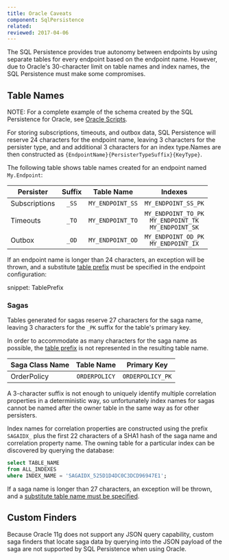 ```yaml
---
title: Oracle Caveats
component: SqlPersistence
related:
reviewed: 2017-04-06
---
```


The SQL Persistence provides true autonomy between endpoints by using separate tables for every endpoint based on the endpoint name. However, due to Oracle's 30-character limit on table names and index names, the SQL Persistence must make some compromises.

## Table Names

NOTE: For a complete example of the schema created by the SQL Persistence for Oracle, see [Oracle Scripts](oracle-scripts.md).

For storing subscriptions, timeouts, and outbox data, SQL Persistence will reserve 24 characters for the endpoint name, leaving 3 characters for the persister type, and and additional 3 characters for an index type.Names are then constructed as `{EndpointName}{PersisterTypeSuffix}{KeyType}`.

The following table shows table names created for an endpoint named `My.Endpoint`:

| Persister     | Suffix |    Table Name    |       Indexes       |
|---------------|:------:|:----------------:|:-------------------:|
| Subscriptions |  `_SS` | `MY_ENDPOINT_SS` | `MY_ENDPOINT_SS_PK` |
| Timeouts      |  `_TO` | `MY_ENDPOINT_TO` | `MY_ENDPOINT_TO_PK`<br/>`MY_ENDPOINT_TK`<br/>`MY_ENDPOINT_SK` |
| Outbox        |  `_OD` | `MY_ENDPOINT_OD` | `MY_ENDPOINT_OD_PK`<br/>`MY_ENDPOINT_IX` |

If an endpoint name is longer than 24 characters, an exception will be thrown, and a substitute [table prefix](index.md#installation-table-prefix) must be specified in the endpoint configuration:

snippet: TablePrefix

### Sagas

Tables generated for sagas reserve 27 characters for the saga name, leaving 3 characters for the `_PK` suffix for the table's primary key.

In order to accommodate as many characters for the saga name as possible, the [table prefix](index.md#installation-table-prefix) is not represented in the resulting table name.

| Saga Class Name |   Table Name  |    Primary Key   |
|-----------------|:-------------:|:----------------:|
| OrderPolicy     | `ORDERPOLICY` | `ORDERPOLICY_PK` |

A 3-character suffix is not enough to uniquely identify multiple correlation properties in a deterministic way, so unfortunately index names for sagas cannot be named after the owner table in the same way as for other persisters.

Index names for correlation properties are constructed using the prefix `SAGAIDX_` plus the first 22 characters of a SHA1 hash of the saga name and correlation property name. The owning table for a particular index can be discovered by querying the database:

```sql
select TABLE_NAME
from ALL_INDEXES
where INDEX_NAME = 'SAGAIDX_525D1D4DC0C3DCD96947E1';
```

If a saga name is longer than 27 characters, an exception will be thrown, and a [substitute table name must be specified](saga.md#table-structure-table-name).

## Custom Finders

Because Oracle 11g does not support any JSON query capability, custom saga finders that locate saga data by querying into the JSON payload of the saga are not supported by SQL Persistence when using Oracle.